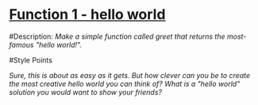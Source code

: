 #     [Function 1 - hello world](https://www.codewars.com/kata/function-1-hello-world)
#Description:
*Make a simple function called greet that returns the most-famous "hello world!".*

#Style Points

*Sure, this is about as easy as it gets. But how clever can you be to create the most creative hello world you can think of? What is a "hello world" solution you would want to show your friends?*
